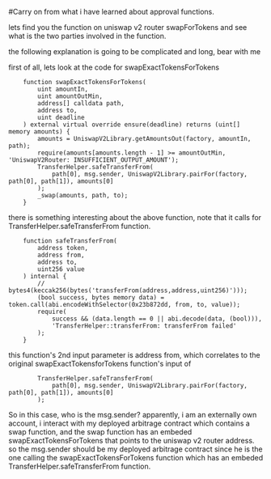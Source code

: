 #Carry on from what i have learned about approval functions.


lets find you the function on uniswap v2 router swapForTokens and see what is the two parties involved in the function. 


the following explanation is going to be complicated and long, bear with me


first of all, lets look at the code for swapExactTokensForTokens


```solidity
    function swapExactTokensForTokens(
        uint amountIn,
        uint amountOutMin,
        address[] calldata path,
        address to,
        uint deadline
    ) external virtual override ensure(deadline) returns (uint[] memory amounts) {
        amounts = UniswapV2Library.getAmountsOut(factory, amountIn, path);
        require(amounts[amounts.length - 1] >= amountOutMin, 'UniswapV2Router: INSUFFICIENT_OUTPUT_AMOUNT');
        TransferHelper.safeTransferFrom(
            path[0], msg.sender, UniswapV2Library.pairFor(factory, path[0], path[1]), amounts[0]
        );
        _swap(amounts, path, to);
    }
```


there is something interesting about the above function, note that it calls for TransferHelper.safeTransferFrom function. 


```solidity
    function safeTransferFrom(
        address token,
        address from,
        address to,
        uint256 value
    ) internal {
        // bytes4(keccak256(bytes('transferFrom(address,address,uint256)')));
        (bool success, bytes memory data) = token.call(abi.encodeWithSelector(0x23b872dd, from, to, value));
        require(
            success && (data.length == 0 || abi.decode(data, (bool))),
            'TransferHelper::transferFrom: transferFrom failed'
        );
    }
```


this function's 2nd input parameter is address from, which correlates to the original swapExactTokensforTokens function's input of 


```solidity
        TransferHelper.safeTransferFrom(
            path[0], msg.sender, UniswapV2Library.pairFor(factory, path[0], path[1]), amounts[0]
        );
```

So in this case, who is the msg.sender? apparently, i am an externally own account, i interact with my deployed arbitrage contract which contains a swap function, and the swap function has an embeded swapExactTokensForTokens that points to the uniswap v2 router address. so the msg.sender should be my deployed arbitrage contract since he is the one calling the swapExactTokensForTokens function which has an embeded TransferHelper.safeTransferFrom function. 


